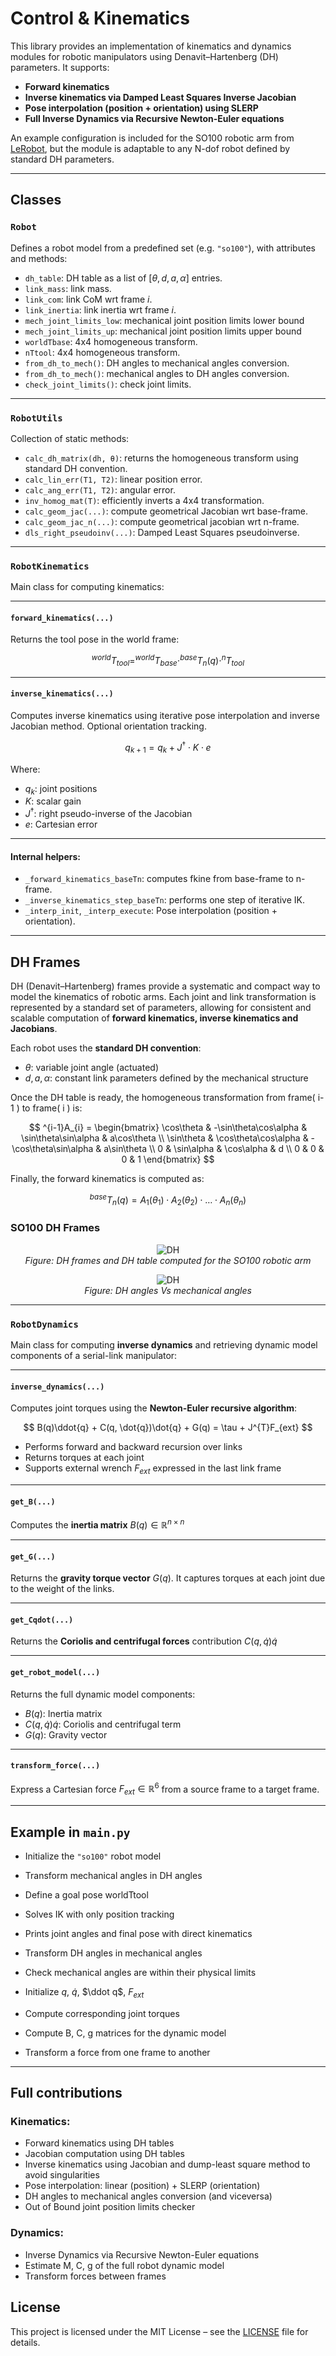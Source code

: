 # Control & Kinematics

This library provides an implementation of kinematics and dynamics modules for robotic manipulators using Denavit–Hartenberg (DH) parameters. It supports:

- **Forward kinematics**
- **Inverse kinematics via Damped Least Squares Inverse Jacobian**
- **Pose interpolation (position + orientation) using SLERP**
- **Full Inverse Dynamics via Recursive Newton-Euler equations**

An example configuration is included for the SO100 robotic arm from [LeRobot](https://github.com/huggingface/lerobot), but the module is adaptable to any N-dof robot defined by standard DH parameters.

---

## Classes

### `Robot`
Defines a robot model from a predefined set (e.g. `"so100"`), with attributes and methods:

- `dh_table`: DH table as a list of $[ \theta, d, a, \alpha ]$ entries.
- `link_mass`: link mass.
- `link_com`: link CoM wrt frame $i$.
- `link_inertia`: link inertia wrt frame $i$.
- `mech_joint_limits_low`: mechanical joint position limits lower bound
- `mech_joint_limits_up`: mechanical joint position limits upper bound
- `worldTbase`: 4x4 homogeneous transform.
- `nTtool`: 4x4 homogeneous transform.
- `from_dh_to_mech()`: DH angles to mechanical angles conversion.
- `from_dh_to_mech()`: mechanical angles to DH angles conversion.
- `check_joint_limits()`: check joint limits.

---

### `RobotUtils`
Collection of static methods:
- `calc_dh_matrix(dh, θ)`: returns the homogeneous transform using standard DH convention.
- `calc_lin_err(T1, T2)`: linear position error.
- `calc_ang_err(T1, T2)`: angular error.
- `inv_homog_mat(T)`: efficiently inverts a 4x4 transformation.
- `calc_geom_jac(...)`: compute geometrical Jacobian wrt base-frame.
- `calc_geom_jac_n(...)`: compute geometrical jacobian wrt n-frame.
- `dls_right_pseudoinv(...)`: Damped Least Squares pseudoinverse.

---

### `RobotKinematics`

Main class for computing kinematics:

---

#### `forward_kinematics(...)`

Returns the tool pose in the world frame:

$$
^{world}T_{tool} = ^{world}T_{base} \cdot ^{base}T_n(q) \cdot ^nT_{tool}
$$

---

#### `inverse_kinematics(...)`
Computes inverse kinematics using iterative pose interpolation and inverse Jacobian method. Optional orientation tracking.

$$
q_{k+1} = q_k + J^{\dagger} \cdot K \cdot e
$$

Where:

- $q_k$: joint positions
- $K$: scalar gain
- $J^{\dagger}$: right pseudo-inverse of the Jacobian
- $e$: Cartesian error

---

#### Internal helpers:

- `_forward_kinematics_baseTn`: computes fkine from base-frame to n-frame.
- `_inverse_kinematics_step_baseTn`: performs one step of iterative IK.
- `_interp_init`, `_interp_execute`: Pose interpolation (position + orientation).

---

## DH Frames

DH (Denavit–Hartenberg) frames provide a systematic and compact way to model the kinematics of robotic arms. Each joint and link transformation is represented by a standard set of parameters, allowing for consistent and scalable computation of **forward kinematics, inverse kinematics and Jacobians**.

Each robot uses the **standard DH convention**:

- $\theta$: variable joint angle (actuated)
- $d, a, \alpha$: constant link parameters defined by the mechanical structure

Once the DH table is ready, the homogeneous transformation from frame( i-1 ) to frame( i ) is:

$$
^{i-1}A_{i} =
\begin{bmatrix}
\cos\theta & -\sin\theta\cos\alpha & \sin\theta\sin\alpha & a\cos\theta \\
\sin\theta & \cos\theta\cos\alpha & -\cos\theta\sin\alpha & a\sin\theta \\
0 & \sin\alpha & \cos\alpha & d \\
0 & 0 & 0 & 1
\end{bmatrix}
$$

Finally, the forward kinematics is computed as:

$$
^{base}T_{n}(q) = A_1(\theta_1) \cdot A_2(\theta_2) \cdot \dots \cdot A_n(\theta_n)
$$

### SO100 DH Frames

<p align="center">
  <img src="./images/dh1.png" alt="DH"/><br>
  <em>Figure: DH frames and DH table computed for the SO100 robotic arm</em>
</p>

<p align="center">
  <img src="./images/dh2.png" alt="DH"/><br>
  <em>Figure: DH angles Vs mechanical angles</em>
</p>

---

### `RobotDynamics`

Main class for computing **inverse dynamics** and retrieving dynamic model components of a serial-link manipulator:

---

#### `inverse_dynamics(...)`

Computes joint torques using the **Newton-Euler recursive algorithm**:

$$
B(q)\ddot{q} + C(q, \dot{q})\dot{q} + G(q) = \tau + J^{T}F_{ext}
$$

- Performs forward and backward recursion over links
- Returns torques at each joint
- Supports external wrench $F_{ext}$ expressed in the last link frame

---

#### `get_B(...)`

Computes the **inertia matrix** $B(q) \in \mathbb{R}^{n \times n}$

---

#### `get_G(...)`

Returns the **gravity torque vector** $G(q)$. It captures torques at each joint due to the weight of the links.

---

#### `get_Cqdot(...)`

Returns the **Coriolis and centrifugal forces** contribution $C(q, \dot{q})\dot{q}$

---

#### `get_robot_model(...)`

Returns the full dynamic model components:

- $B(q)$: Inertia matrix  
- $C(q, \dot{q})\dot{q}$: Coriolis and centrifugal term  
- $G(q)$: Gravity vector

---

#### `transform_force(...)`

Express a Cartesian force $F_{ext} \in \mathbb{R}^6$ from a source frame to a target frame.

---

## Example in `main.py`

- Initialize the `"so100"` robot model
- Transform mechanical angles in DH angles
- Define a goal pose worldTtool
- Solves IK with only position tracking
- Prints joint angles and final pose with direct kinematics
- Transform DH angles in mechanical angles
- Check mechanical angles are within their physical limits

- Initialize $q$, $\dot q$, $\ddot q$, $F_{ext}$
- Compute corresponding joint torques
- Compute B, C, g matrices for the dynamic model
- Transform a force from one frame to another

---

## Full contributions

### Kinematics:

- Forward kinematics using DH tables
- Jacobian computation using DH tables
- Inverse kinematics using Jacobian and dump-least square method to avoid singularities
- Pose interpolation: linear (position) + SLERP (orientation)
- DH angles to mechanical angles conversion (and viceversa)
- Out of Bound joint position limits checker

### Dynamics:

- Inverse Dynamics via Recursive Newton-Euler equations
- Estimate M, C, g of the full robot dynamic model
- Transform forces between frames

## License

This project is licensed under the MIT License – see the [LICENSE](https://github.com/Argo-Robot/kinematics/blob/main/LICENSE) file for details.
